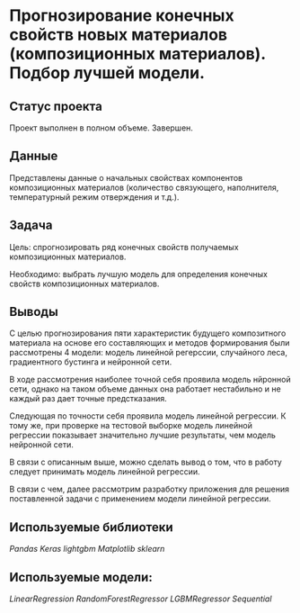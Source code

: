 # Прогнозирование конечных свойств новых материалов (композиционных материалов). Подбор лучшей модели.

## Статус проекта 
Проект выполнен в полном объеме. Завершен.

## Данные

Представлены данные о начальных свойствах компонентов композиционных материалов (количество связующего, наполнителя, температурный режим отверждения и т.д.).

## Задача

Цель: спрогнозировать ряд конечных свойств получаемых композиционных материалов.

Необходимо: выбрать лучшую модель для определения конечных свойств композиционных материалов.

## Выводы 

С целью прогнозирования пяти характеристик будущего композитного материала на основе его составляющих и методов формирования были рассмотрены 4 модели: модель линейной регерссии, случайного леса, градиентного бустинга и нейронной сети.

В ходе рассмотрения наиболее точной себя проявила модель нйронной сети, однако на таком объеме данных она работает нестабильно и не каждый раз дает точные предстказания.

Следующая по точности себя проявила модель линейной регрессии. К тому же, при проверке на тестовой выборке модель линейной регрессии показывает значительно лучшие результаты, чем модель нейронной сети.

В связи с описанным выше, можно сделать вывод о том, что в работу следует принимать модель линейной регрессии.

В связи с чем, далее рассмотрим разработку приложения для решения поставленной задачи с применением модели линейной регрессии.

## Используемые библиотеки

*Pandas*
*Keras*
*lightgbm*
*Matplotlib*
*sklearn*

## Используемые модели: 

*LinearRegression*
*RandomForestRegressor*
*LGBMRegressor*
*Sequential*